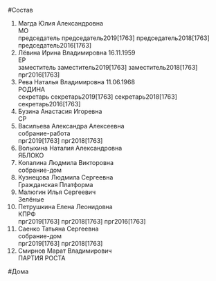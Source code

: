 #Состав  
1. Магда Юлия Александровна  
    МО  
    председатель председатель2019[1763] председатель2018[1763] председатель2016[1763]  
2. Лёвина Ирина Владимировна 16.11.1959  
    ЕР  
    заместитель заместитель2019[1763] заместитель2018[1763] прг2016[1763]  
3. Рева Наталья Владимировна 11.06.1968  
    РОДИНА  
    секретарь секретарь2019[1763] секретарь2018[1763] секретарь2016[1763]  
4. Бузина Анастасия Игоревна  
    СР  
5. Васильева Александра Алексеевна  
    собрание-работа  
    прг2019[1763] прг2018[1763]  
6. Волыхина Наталия Александровна  
    ЯБЛОКО  
7. Копалина Людмила Викторовна  
    собрание-дом  
8. Кузнецова Людмила Сергеевна  
    Гражданская Платформа  
9. Малюгин Илья Сергеевич  
    Зелёные  
10. Петрушкина Елена Леонидовна  
    КПРФ  
    прг2019[1763] прг2018[1763] прг2016[1763]  
11. Саенко Татьяна Сергеевна  
    собрание-дом  
    прг2019[1763] прг2018[1763]  
12. Смирнов Марат Владимирович  
    ПАРТИЯ РОСТА  
  
#Дома  
